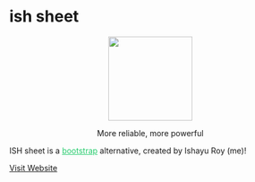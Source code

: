 # ish sheet
<div align="center">
<img src="https://github.com/ishayu-c/ish-sheet/blob/main/favicon.png?raw=true" width="150" height="150">
  <p>More reliable, more powerful</p>
  </div>

<p>ISH sheet is a <a href="https://github.com/twbs/bootstrap" style="color:#27CC6E;">bootstrap</a> alternative, created by Ishayu Roy (me)!</p><a href="https://ish-sheet.ishacker.repl.co">Visit Website</a>
